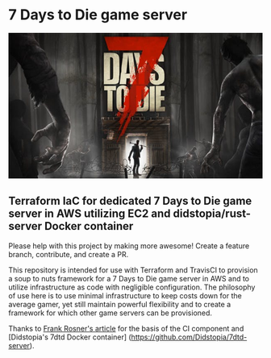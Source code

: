 # 7 Days to Die game server

![7 Days to Die dedicated IaC server](media/7-days.jpg)

<h2>Terraform IaC for dedicated 7 Days to Die game server in AWS utilizing EC2 and didstopia/rust-server Docker container</h2>

<p> Please help with this project by making more awesome!  Create a feature branch, contribute, and create a PR. </p>

<p>This repository is intended for use with Terraform and TravisCI to provision a soup to nuts framework for a 7 Days to Die game server in AWS and to utilize infrastructure as code with negligible configuration.  The philosophy of use here is to use minimal infrastructure to keep costs down for the average gamer, yet still maintain powerful flexibility and to create a framework for which other game servers can be provisioned.</p>

Thanks to [Frank Rosner's article](https://dev.to/frosnerd/continuous-delivery-on-aws-with-terraform-and-travis-ci-3914) for the basis of the CI component and [Didstopia's 7dtd Docker container] (https://github.com/Didstopia/7dtd-server).

